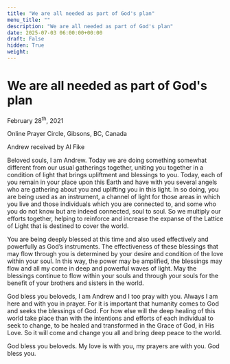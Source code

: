 ```yaml
---
title: "We are all needed as part of God's plan"
menu_title: ""
description: "We are all needed as part of God's plan"
date: 2025-07-03 06:00:00+00:00
draft: False
hidden: True
weight:
---
```

# We are all needed as part of God's plan

February 28<sup>th</sup>, 2021

Online Prayer Circle, Gibsons, BC, Canada

Andrew received by Al Fike

Beloved souls, I am Andrew. Today we are doing something somewhat different from our usual gatherings together, uniting you together in a condition of light that brings upliftment and blessings to you. Today, each of you remain in your place upon this Earth and have with you several angels who are gathering about you and uplifting you in this light. In so doing, you are being used as an instrument, a channel of light for those areas in which you live and those individuals which you are connected to, and some who you do not know but are indeed connected, soul to soul. So we multiply our efforts together, helping to reinforce and increase the expanse of the Lattice of Light that is destined to cover the world.

You are being deeply blessed at this time and also used effectively and powerfully as God’s instruments. The effectiveness of these blessings that may flow through you is determined by your desire and condition of the love within your soul. In this way, the power may be amplified, the blessings may flow and all my come in deep and powerful waves of light. May the blessings continue to flow within your souls and through your souls for the benefit of your brothers and sisters in the world.

God bless you beloveds, I am Andrew and I too pray with you. Always I am here and with you in prayer. For it is important that humanity comes to God and seeks the blessings of God. For how else will the deep healing of this world take place than with the intentions and efforts of each individual to seek to change, to be healed and transformed in the Grace of God, in His Love. So it will come and change you all and bring deep peace to the world.

God bless you beloveds. My love is with you, my prayers are with you. God bless you.
